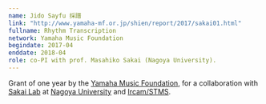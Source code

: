 ```yaml
---
name: Jido Sayfu 採譜  
link: "http://www.yamaha-mf.or.jp/shien/report/2017/sakai01.html"
fullname: Rhythm Transcription
network: Yamaha Music Foundation
begindate: 2017-04
enddate: 2018-04
role: co-PI with prof. Masahiko Sakai (Nagoya University).
---
```


Grant of one year by the [Yamaha Music Foundation](http://www.yamaha-mf.or.jp/english/index.html), for a collaboration with [Sakai Lab](https://www.trs.cm.is.nagoya-u.ac.jp/index.html.en) at [Nagoya University](http://en.nagoya-u.ac.jp) and  [Ircam/STMS](https://www.stms-lab.fr).





